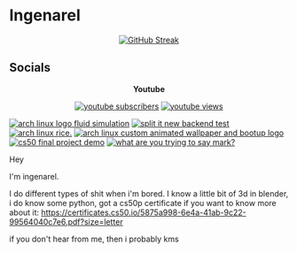 # Ingenarel

<p align="center">
  <a href="https://git.io/streak-stats"><img src="https://streak-stats.demolab.com?user=ingenarel&theme=youtube-dark&border_radius=30&card_width=500&background=000000&stroke=FF0000&border=FF0000&ring=EB0000&fire=EB0000&currStreakNum=EBEBEB&sideNums=EBEBEB&currStreakLabel=EBEBEB&sideLabels=EBEBEB&dates=EBEBEB&excludeDaysLabel=EBEBEB" alt="GitHub Streak" /></a>
</p>

## Socials

<p align="center"><b>Youtube</font></b></p>

<p align="center">
  <a href="https://www.youtube.com/channel/UC90Tar8Bpx3Q8UqpM8qxWZw?sub_confirmation=1">
      <img alt="youtube subscribers" title="Subscribe to my YouTube channel" src="https://img.shields.io/youtube/channel/subscribers/UC90Tar8Bpx3Q8UqpM8qxWZw?style=for-the-badge&logo=youtube&logoColor=%23FF0000&labelColor=%23000000&color=%23FF0000"/></a>
  <a href="https://www.youtube.com/channel/UC90Tar8Bpx3Q8UqpM8qxWZw?sub_confirmation=1">
      <img alt="youtube views" title="YouTube views" src="https://img.shields.io/youtube/channel/views/UC90Tar8Bpx3Q8UqpM8qxWZw?style=for-the-badge&logo=data%3Aimage%2Fpng%3Bbase64%2CiVBORw0KGgoAAAANSUhEUgAAADIAAAAyCAYAAAAeP4ixAAAACXBIWXMAAAsTAAALEwEAmpwYAAADMUlEQVR4nO2Yy29MURjAh7QZRSkq4lXPGpH4BzyDCIk24lVqw8rCI01sbLAsSik7SwkWQuJNEC0qgnomIiHqEQtUi6mkQ%2BlPvuSbuBlz7j0zva1ZnF9yk%2Bb0fK97vu98351IxOFwOBwOh8OR8wCDgHJgF3AGeA60AAl9WnTttO4pAwojuQBQCKwHrgGdZI7IXAXW%2FZeggHHAfuCbx6lfwF2gGqgApgPFQFSf4bpWoSdyT2WSiK5aoKQ3AhBnDgI%2FPA40AZvF6Sz1bQEeePQlgAPZ6LM1ukrzPMltqYkQ9c8Crnv0fwE2AH3CTKPLHgN3gAUWciuBm8B3fW4Ayy3kFmqKJrkkPnQ3iNVAXBW2axr0BUqBFT5ydT4FXhtw6qVqo0pfAOpDRTYB5GkxJ7kCjAf6A%2Fu0Rsp9TiKIZQbZNap7r9qaoLea0KW282yDGAI0qPBvYLvkKTADeOFxJu3toukURINBdopnj9iaqaezU31B66goKIhRwFMV%2BAws0vWqNH2iwKBDUjCIuEF2QMo%2BsblV%2F7cYaNX1J8BIv6J%2BrRtfAZOBfsARgzODeyCQIsP%2BY5pqcmLNutb8zyUg0QEvdcNDYISuSdMyMdXgjNxOQdQbZKf5yDwCxqhf8jfq89%2BT0aaW3Cw1UpJSD%2BlIe4vIFWsRyFKfYvdDTmEiMBR4rGtNXgW39O3LSDEJeEMwR9M5o%2Fpk1DBR4yN33MLueyCmU8F98T2dIrnD32JH3G%2BMkCtWUsjTEOtNJ6H7xTGb%2BhLeycmYFEU9KWZLXSQkgEMZ2pbuHzUpGwY0ZqDsJzAvhCDmZ%2FgZ0Ci%2BBiktAE5loFQGyVg3gohpz7LlpLQFW%2BXSTWt0LLCh1WaQNAyIbZY2uoA94ls2b6vM002DkBHihMxkFnpHA4dTPqz8kBNbknEAKUbHAhewJ6Gj90ZgjqaOPHOBTfpJIHtsOS%2BNsFtBpAS0FvhE7%2FERqAwtgJRgBgLbgK89GEA7sDtwwg0poGL9AeFDiAGIruoe%2B1YPCChfvhSBi0BHFs53aP3JfJYfyQV05Jfi3gGcA57p1dqpjbNN187qntnGzuxwOBwOh8PhiOQSfwBK1TD9WNfWAQAAAABJRU5ErkJggg%3D%3D&labelColor=%23000000&color=%23FF0000"/></a> 

<p align="center">
  
  <!-- BEGIN YOUTUBE-CARDS -->
[![arch linux logo fluid simulation](https://ytcards.demolab.com/?id=8AYTNnNgX5k&title=arch+linux+logo+fluid+simulation&lang=en&timestamp=1723911281&background_color=%230d1117&title_color=%23ffffff&stats_color=%23dedede&max_title_lines=1&width=250&border_radius=5 "arch linux logo fluid simulation")](https://www.youtube.com/watch?v=8AYTNnNgX5k)
[![split it new backend test](https://ytcards.demolab.com/?id=HpYDQvv3QCY&title=split+it+new+backend+test&lang=en&timestamp=1723853979&background_color=%230d1117&title_color=%23ffffff&stats_color=%23dedede&max_title_lines=1&width=250&border_radius=5 "split it new backend test")](https://www.youtube.com/watch?v=HpYDQvv3QCY)
[![arch linux rice.](https://ytcards.demolab.com/?id=KXVA0BurqZo&title=arch+linux+rice.&lang=en&timestamp=1720536594&background_color=%230d1117&title_color=%23ffffff&stats_color=%23dedede&max_title_lines=1&width=250&border_radius=5 "arch linux rice.")](https://www.youtube.com/watch?v=KXVA0BurqZo)
[![arch linux custom animated wallpaper and bootup logo](https://ytcards.demolab.com/?id=iBhPaGOa25E&title=arch+linux+custom+animated+wallpaper+and+bootup+logo&lang=en&timestamp=1719851635&background_color=%230d1117&title_color=%23ffffff&stats_color=%23dedede&max_title_lines=1&width=250&border_radius=5 "arch linux custom animated wallpaper and bootup logo")](https://www.youtube.com/watch?v=iBhPaGOa25E)
[![cs50 final project demo](https://ytcards.demolab.com/?id=zYW4sei4UR8&title=cs50+final+project+demo&lang=en&timestamp=1718189870&background_color=%230d1117&title_color=%23ffffff&stats_color=%23dedede&max_title_lines=1&width=250&border_radius=5 "cs50 final project demo")](https://www.youtube.com/watch?v=zYW4sei4UR8)
[![what are you trying to say mark?](https://ytcards.demolab.com/?id=K_Ma63A_nNw&title=what+are+you+trying+to+say+mark%3F&lang=en&timestamp=1713137692&background_color=%230d1117&title_color=%23ffffff&stats_color=%23dedede&max_title_lines=1&width=250&border_radius=5 "what are you trying to say mark?")](https://www.youtube.com/watch?v=K_Ma63A_nNw)
<!-- END YOUTUBE-CARDS -->

</p>

Hey

I'm ingenarel.

I do different types of shit when i'm bored.
I know a little bit of 3d in blender, i do know some python, got a cs50p certificate if you want to know more about it:
https://certificates.cs50.io/5875a998-6e4a-41ab-9c22-99564040c7e6.pdf?size=letter

if you don't hear from me, then i probably kms
